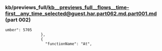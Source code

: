 ### kb/previews_full/kb__previews_full__flows__time-first__any_time_selected@guest.har.part062.md.part001.md (part 002)

```md
umber": 5705
                },
                {
                  "functionName": "At",
       
```

```
